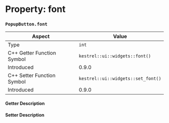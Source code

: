 
# Property: font
### `PopupButton.font`

| Aspect | Value |
| --- | --- |
| Type | `int` |
| C++ Getter Function Symbol | `kestrel::ui::widgets::font()` |
| Introduced | 0.9.0 |
| C++ Setter Function Symbol | `kestrel::ui::widgets::set_font()` |
| Introduced | 0.9.0 |

#### Getter Description

#### Setter Description

